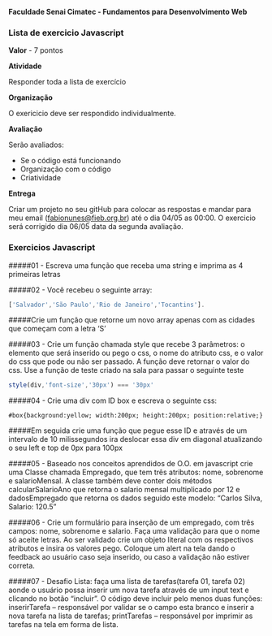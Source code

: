**Faculdade Senai Cimatec - Fundamentos para Desenvolvimento Web**

### Lista de exercicio Javascript

**Valor** - 7 pontos

**Atividade**

Responder toda a lista de exercício 

**Organização**

O exericicio deve ser respondido individualmente.

**Avaliação**

Serão avaliados:
- Se o código está funcionando
- Organização com o código
- Criatividade

**Entrega**

Criar um projeto no seu gitHub para colocar as respostas e mandar para meu email (fabionunes@fieb.org.br) até o dia 04/05 as 00:00. O exercicio será corrigido dia 06/05 data da segunda avaliação.  

### Exercicios Javascript

#####01 - Escreva uma função que receba uma string e imprima as 4 primeiras letras

#####02 - Você recebeu o seguinte array: 
```javascript
['Salvador','São Paulo','Rio de Janeiro','Tocantins']. 
```
#####Crie um função que retorne um novo array apenas com as cidades que começam com a letra ‘S’

#####03 - Crie um função chamada style que recebe 3 parâmetros: o elemento que será inserido ou pego o css, o nome do atributo css, e o valor do css que pode ou não ser passado. A função deve retornar o valor do css. Use a função de teste criado na sala para passar o seguinte teste 
```javascript
style(div,'font-size','30px') === '30px' 
```

#####04 - Crie uma div com ID box e escreva o seguinte css: 
```
#box{background:yellow; width:200px; height:200px; position:relative;}
```
#####Em seguida crie uma função que pegue esse ID e através de um intervalo de 10 milissegundos ira deslocar essa div em diagonal atualizando o seu left e top de 0px para 100px


#####05 - Baseado nos conceitos aprendidos de O.O. em javascript crie uma Classe chamada Empregado, que tem três atributos: nome, sobrenome e salarioMensal. A classe também deve conter dois métodos calcularSalarioAno que retorna o salario mensal multiplicado por 12 e dadosEmpregado que retorna os dados seguido este modelo: “Carlos Silva, Salario: 120.5”



#####06 - Crie um formulário para inserção de um empregado, com três campos: nome, sobrenome e salario. Faça uma validação para que o nome só aceite letras. Ao ser validado crie um objeto literal com os respectivos atributos e insira os valores pego. Coloque um alert na tela dando o feedback ao usuário caso seja inserido, ou caso a validação não estiver correta. 



#####07 - Desafio Lista: faça uma lista de tarefas(tarefa 01, tarefa 02) aonde o usuário possa inserir um nova tarefa através de um input text e clicando no botão “incluir”. O código deve incluir pelo menos duas funções: inserirTarefa – responsável por validar se o campo esta branco e inserir a nova tarefa na lista de tarefas; printTarefas – responsável por imprimir as tarefas na tela em forma de lista.







